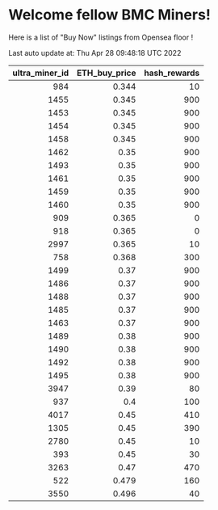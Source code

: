 # Welcome fellow BMC Miners!
Here is a list of "Buy Now" listings from Opensea floor !


Last auto update at: Thu Apr 28 09:48:18 UTC 2022


|   ultra_miner_id |   ETH_buy_price |   hash_rewards |
|-----------------:|----------------:|---------------:|
|              984 |           0.344 |             10 |
|             1455 |           0.345 |            900 |
|             1453 |           0.345 |            900 |
|             1454 |           0.345 |            900 |
|             1458 |           0.345 |            900 |
|             1462 |           0.35  |            900 |
|             1493 |           0.35  |            900 |
|             1461 |           0.35  |            900 |
|             1459 |           0.35  |            900 |
|             1460 |           0.35  |            900 |
|              909 |           0.365 |              0 |
|              918 |           0.365 |              0 |
|             2997 |           0.365 |             10 |
|              758 |           0.368 |            300 |
|             1499 |           0.37  |            900 |
|             1486 |           0.37  |            900 |
|             1488 |           0.37  |            900 |
|             1485 |           0.37  |            900 |
|             1463 |           0.37  |            900 |
|             1489 |           0.38  |            900 |
|             1490 |           0.38  |            900 |
|             1492 |           0.38  |            900 |
|             1495 |           0.38  |            900 |
|             3947 |           0.39  |             80 |
|              937 |           0.4   |            100 |
|             4017 |           0.45  |            410 |
|             1305 |           0.45  |            390 |
|             2780 |           0.45  |             10 |
|              393 |           0.45  |             30 |
|             3263 |           0.47  |            470 |
|              522 |           0.479 |            160 |
|             3550 |           0.496 |             40 |